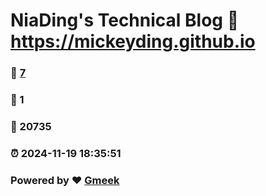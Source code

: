 # NiaDing's Technical Blog  :link: https://mickeyding.github.io 
### :page_facing_up: [7](https://mickeyding.github.io/tag.html) 
### :speech_balloon: 1 
### :hibiscus: 20735 
### :alarm_clock: 2024-11-19 18:35:51 
### Powered by :heart: [Gmeek](https://github.com/Meekdai/Gmeek)
